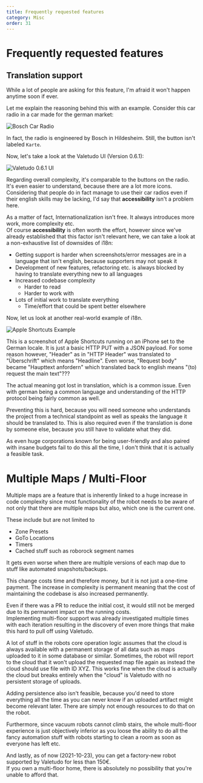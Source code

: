 ```yaml
---
title: Frequently requested features
category: Misc
order: 31
---
```

# Frequently requested features

## Translation support <a name="translation-support"></a>

While a lot of people are asking for this feature, I'm afraid it won't happen anytime soon if ever.

Let me explain the reasoning behind this with an example. Consider this car radio in a car made for the german market:

![Bosch Car Radio](./img/car_radio.jpg)

In fact, the radio is engineered by Bosch in Hildesheim. Still, the button isn't labeled `Karte`.

Now, let's take a look at the Valetudo UI (Version 0.6.1):

![Valetudo 0.6.1 UI](./img/valetudo-ui.png)

Regarding overall complexity, it's comparable to the buttons on the radio.
It's even easier to understand, because there are a lot more icons. <br/>
Considering that people do in fact manage to use their car radios even if their english skills may be lacking,
I'd say that **accessibility** isn't a problem here.


As a matter of fact, Internationalization isn't free. It always introduces more work, more complexity etc.<br/>
Of course **accessibility** is often worth the effort, however since we've already established that this factor isn't relevant here, 
we can take a look at a non-exhaustive list of downsides of i18n:

* Getting support is harder when screenshots/error messages are in a language that isn't english, because supporters may not speak it
* Development of new features, refactoring etc. is always blocked by having to translate everything new to all languages
* Increased codebase complexity
    * Harder to read
    * Harder to work with
* Lots of initial work to translate everything
    * Time/effort that could be spent better elsewhere

Now, let us look at another real-world example of i18n.

![Apple Shortcuts Example](./img/apple_shortcuts_example.png)

This is a screenshot of Apple Shortcuts running on an iPhone set to the German locale.
It is just a basic HTTP PUT with a JSON payload.
For some reason however, "Header" as in "HTTP Header" was translated to "Überschrift" which means "Headline".
Even worse, "Request body" became "Haupttext anfordern" which translated back to english means "(to) request the main text"???

The actual meaning got lost in translation, which is a common issue.
Even with german being a common language and understanding of the HTTP protocol being fairly common as well.

Preventing this is hard, because you will need someone who understands the project from a technical standpoint as well as speaks the language it should be translated to.
This is also required even if the translation is done by someone else, because you still have to validate what they did.

As even huge corporations known for being user-friendly and also paired with insane budgets fail to do this all the time,
I don't think that it is actually a feasible task.

# Multiple Maps / Multi-Floor <a name="multiple-maps"></a>

Multiple maps are a feature that is inherently linked to a huge increase in code complexity since most functionality
of the robot needs to be aware of not only that there are multiple maps but also, which one is the current one.

These include but are not limited to
- Zone Presets
- GoTo Locations
- Timers
- Cached stuff such as roborock segment names

It gets even worse when there are multiple versions of each map due to stuff like automated snapshots/backups.

This change costs time and therefore money, but it is not just a one-time payment. The increase in complexity is permanent
meaning that the cost of maintaining the codebase is also increased permanently.

Even if there was a PR to reduce the initial cost, it would still not be merged due to its permanent impact
on the running costs.<br/>
Implementing multi-floor support was already investigated multiple times with each iteration resulting in the discovery
of even more things that make this hard to pull off using Valetudo.

A lot of stuff in the robots core operation logic assumes that the cloud is always available with a permanent storage
of all data such as maps uploaded to it in some database or similar.
Sometimes, the robot will report to the cloud that it won't upload the requested map file again as instead
the cloud should use file with ID XYZ. This works fine when the cloud is actually the cloud but breaks entirely
when the "cloud" is Valetudo with no persistent storage of uploads.

Adding persistence also isn't feasible, because you'd need to store everything all the time as you can never know
if an uploaded artifact might become relevant later. There are simply not enough resources to do that on the robot.


Furthermore, since vacuum robots cannot climb stairs, the whole multi-floor experience is just objectively inferior
as you loose the ability to do all the fancy automation stuff with robots starting to clean a room as soon as everyone has left etc.


And lastly, as of now (2021-10-23), you can get a factory-new robot supported by Valetudo for less than 150€.<br/>
If you own a multi-floor home, there is absolutely no possibility that you're unable to afford that.
